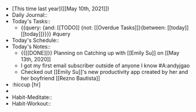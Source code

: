 - [This time last year]([[May 10th, 2021]])
- Daily Journal::
- Today's Tasks::
    - {{query: {and: [[TODO]] {not: [[Overdue Tasks]]}{between: [[today]] [[today]]}}}} #query
- Today's Schedule::
- Today's Notes::
    - {{[[DONE]]}} Planning on Catching up with [[Emily Su]] on [[May 13th, 2020]]
    - I got my first email subscriber outside of anyone I know #A:andyjgao
    - Checked out [[Emily Su]]'s new productivity app created by her and her boyfriend [[Rezno Bautista]]
- :hiccup [hr]
- 
- Habit-Meditate::
- Habit-Workout::
